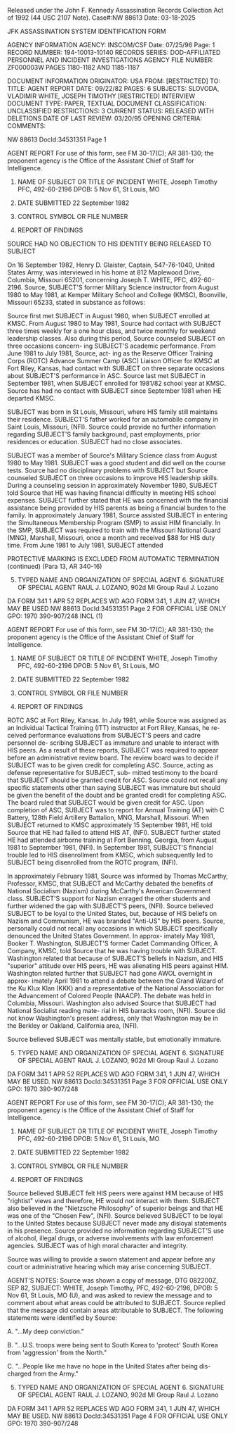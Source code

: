 Released under the John F. Kennedy
Assassination Records Collection Act of
1992 (44 USC 2107 Note). Case#:NW
88613 Date: 03-18-2025

JFK ASSASSINATION SYSTEM
IDENTIFICATION FORM

AGENCY INFORMATION
AGENCY: INSCOM/CSF
Date: 07/25/96
Page: 1
RECORD NUMBER: 194-10013-10140
RECORDS SERIES: DOD-AFFILIATED PERSONNEL AND INCIDENT INVESTIGATIONS
AGENCY FILE NUMBER: ZF000003W PAGES 1180-1182 AND 1185-1187

DOCUMENT INFORMATION
ORIGINATOR: USA
FROM: [RESTRICTED]
TO:
TITLE: AGENT REPORT
DATE: 09/22/82
PAGES: 6
SUBJECTS:
SLOVODA, VLADIMIR
WHITE, JOSEPH TIMOTHY
[RESTRICTED]
INTERVIEW
DOCUMENT TYPE: PAPER, TEXTUAL DOCUMENT
CLASSIFICATION: UNCLASSIFIED
RESTRICTIONS: 3
CURRENT STATUS: RELEASED WITH DELETIONS
DATE OF LAST REVIEW: 03/20/95
OPENING CRITERIA:
COMMENTS:

NW 88613 DocId:34531351 Page 1

AGENT REPORT
For use of this form, see FM 30-17(C); AR 381-130; the proponent agency is the Office of the Assistant Chief of Staff for Intelligence.

1. NAME OF SUBJECT OR TITLE OF INCIDENT
WHITE, Joseph Timothy
PFC, 492-60-2196
DPOB: 5 Nov 61, St Louis, MO

2. DATE SUBMITTED
22 September 1982

3. CONTROL SYMBOL OR FILE NUMBER

4. REPORT OF FINDINGS

SOURCE HAD NO OBJECTION TO HIS IDENTITY BEING
RELEASED TO SUBJECT

On 16 September 1982, Henry D. Glaister, Captain, 547-76-1040, United
States Army, was interviewed in his home at 812 Maplewood Drive, Columbia,
Missouri 65201, concerning Joseph T. WHITE, PFC, 492-60-2196. Source,
SUBJECT'S former Military Science instructor from August 1980 to May 1981, at
Kemper Military School and College (KMSC), Boonville, Missouri 65233, stated in
substance as follows:

Source first met SUBJECT in August 1980, when SUBJECT enrolled at KMSC.
From August 1980 to May 1981, Source had contact with SUBJECT three times
weekly for a one hour class, and twice monthly for weekend leadership classes.
Also during this period, Source counseled SUBJECT on three occasions concern-
ing SUBJECT'S academic performance. From June 1981 to July 1981, Source, act-
ing as the Reserve Officer Training Corps (ROTC) Advance Summer Camp (ASC)
Liaison Officer for KMSC at Fort Riley, Kansas, had contact with SUBJECT on
three separate occasions about SUBJECT'S performance in ASC. Source last met
SUBJECT in September 1981, when SUBJECT enrolled for 1981/82 school year at
KMSC. Source has had no contact with SUBJECT since September 1981 when HE
departed KMSC.

SUBJECT was born in St Louis, Missouri, where HIS family still maintains
their residence. SUBJECT'S father worked for an automobile company in Saint
Louis, Missouri, (NFI). Source could provide no further information regarding
SUBJECT'S family background, past employments, prior residences or education.
SUBJECT had no close associates.

SUBJECT was a member of Source's Military Science class from August 1980
to May 1981. SUBJECT was a good student and did well on the course tests.
Source had no disciplinary problems with SUBJECT but Source counseled SUBJECT
on three occasions to improve HIS leadership skills. During a counseling
session in approximately November 1980, SUBJECT told Source that HE was having
financial difficulty in meeting HIS school expenses. SUBJECT further stated
that HE was concerned with the financial assistance being provided by HIS
parents as being a financial burden to the family. In approximately January
1981, Source assisted SUBJECT in entering the Simultaneous Membership Program
(SMP) to assist HIM financially. In the SMP, SUBJECT was required to train
with the Missouri National Guard (MNG), Marshall, Missouri, once a month and
received $88 for HIS duty time. From June 1981 to July 1981, SUBJECT attended

PROTECTIVE MARKING IS EXCLUDED
FROM AUTOMATIC TERMINATION (continued)
(Para 13, AR 340-16)

5. TYPED NAME AND ORGANIZATION OF SPECIAL AGENT 6. SIGNATURE OF SPECIAL AGENT
RAUL J. LOZANO, 902d MI Group Raul J. Lozano

DA FORM 341
1 APR 52 REPLACES WD AGO FORM 341, 1 JUN 47, WHICH MAY BE USED
NW 88613 DocId:34531351 Page 2
FOR OFFICIAL USE ONLY
GPO: 1970 390-907/248
INCL (1)

AGENT REPORT
For use of this form, see FM 30-17(C); AR 381-130; the proponent agency is the Office of the Assistant Chief of Staff for Intelligence.

1. NAME OF SUBJECT OR TITLE OF INCIDENT
WHITE, Joseph Timothy
PFC, 492-60-2196
DPOB: 5 Nov 61, St Louis, MO

2. DATE SUBMITTED
22 September 1982

3. CONTROL SYMBOL OR FILE NUMBER

4. REPORT OF FINDINGS

ROTC ASC at Fort Riley, Kansas. In July 1981, while Source was assigned as an
Individual Tactical Training (ITT) instructor at Fort Riley, Kansas, he re-
ceived performance evaluations from SUBJECT'S peers and cadre personnel de-
scribing SUBJECT as immature and unable to interact with HIS peers. As a result
of these reports, SUBJECT was required to appear before an administrative review
board. The review board was to decide if SUBJECT was to be given credit for
completing ASC. Source, acting as defense representative for SUBJECT, sub-
mitted testimony to the board that SUBJECT should be granted credit for ASC.
Source could not recall any specific statements other than saying SUBJECT was
immature but should be given the benefit of the doubt and be granted credit
for completing ASC. The board ruled that SUBJECT would be given credit for ASC.
Upon completion of ASC, SUBJECT was to report for Annual Training (AT) with
C Battery, 128th Field Artillery Battalion, MNG, Marshall, Missouri. When
SUBJECT returned to KMSC approximately 15 September 1981, HE told Source that
HE had failed to attend HIS AT, (NFI). SUBJECT further stated HE had attended
airborne training at Fort Benning, Georgia, from August 1981 to September 1981,
(NFI). In September 1981, SUBJECT'S financial trouble led to HIS disenrollment
from KMSC, which subsequently led to SUBJECT being disenrolled from the ROTC
program, (NFI).

In approximately February 1981, Source was informed by Thomas McCarthy,
Professor, KMSC, that SUBJECT and McCarthy debated the benefits of National
Socialism (Nazism) during McCarthy's American Government class. SUBJECT'S
support for Nazism enraged the other students and further widened the gap with
SUBJECT'S peers, (NFI). Source believed SUBJECT to be loyal to the United
States, but, because of HIS beliefs on Nazism and Communism, HE was branded
"Anti-US" by HIS peers. Source, personally could not recall any occasions in
which SUBJECT specifically denounced the United States Government. In approx-
imately May 1981, Booker T. Washington, SUBJECT'S former Cadet Commanding
Officer, A Company, KMSC, told Source that he was having trouble with SUBJECT.
Washington related that because of SUBJECT'S beliefs in Nazism, and HIS
"superior" attitude over HIS peers, HE was alienating HIS peers against HIM.
Washington related further that SUBJECT had gone AWOL overnight in approx-
imately April 1981 to attend a debate between the Grand Wizard of the Ku Klux
Klan (KKK) and a representative of the National Association for the Advancement
of Colored People (NAACP). The debate was held in Columbia, Missouri.
Washington also advised Source that SUBJECT had National Socialist reading mate-
rial in HIS barracks room, (NFI). Source did not know Washington's present
address, only that Washington may be in the Berkley or Oakland, California
area, (NFI).

Source believed SUBJECT was mentally stable, but emotionally immature.

5. TYPED NAME AND ORGANIZATION OF SPECIAL AGENT 6. SIGNATURE OF SPECIAL AGENT
RAUL J. LOZANO, 902d MI Group Raul J. Lozano

DA FORM 341
1 APR 52 REPLACES WD AGO FORM 341, 1 JUN 47, WHICH MAY BE USED.
NW 88613 DocId:34531351 Page 3
FOR OFFICIAL USE ONLY
GPO: 1970 390-907/248

AGENT REPORT
For use of this form, see FM 30-17(C); AR 381-130; the proponent agency is the Office of the Assistant Chief of Staff for Intelligence.

1. NAME OF SUBJECT OR TITLE OF INCIDENT
WHITE, Joseph Timothy
PFC, 492-60-2196
DPOB: 5 Nov 61, St Louis, MO

2. DATE SUBMITTED
22 September 1982

3. CONTROL SYMBOL OR FILE NUMBER

4. REPORT OF FINDINGS

Source believed SUBJECT felt HIS peers were against HIM because of HIS "rightist"
views and therefore, HE would not interact with them. SUBJECT also believed in
the "Nietzsche Philosophy" of superior beings and that HE was one of the
"Chosen Few", (NFI). Source believed SUBJECT to be loyal to the United States
because SUBJECT never made any disloyal statements in his presence. Source
provided no information regarding SUBJECT'S use of alcohol, illegal drugs, or
adverse involvements with law enforcement agencies. SUBJECT was of high moral
character and integrity.

Source was willing to provide a sworn statement and appear before any
court or administrative hearing which may arise concerning SUBJECT.

AGENT'S NOTES: Source was shown a copy of message, DTG 082200Z, SEP 82,
SUBJECT: WHITE, Joseph Timothy, PFC, 492-60-2196, DPOB: 5 Nov 61, St Louis,
MO (U), and was asked to review the message and to comment about what areas could
be attributed to SUBJECT. Source replied that the message did contain areas
attributable to SUBJECT. The following statements were identified by Source:

A. "...My deep conviction."

B. "...U.S. troops were being sent to South Korea to 'protect' South Korea
from 'aggression' from the North."

C. "...People like me have no hope in the United States after being dis-
charged from the Army."

5. TYPED NAME AND ORGANIZATION OF SPECIAL AGENT 6. SIGNATURE OF SPECIAL AGENT
RAUL J. LOZANO, 902d MI Group Raul J. Lozano

DA FORM 341
1 APR 52 REPLACES WD AGO FORM 341, 1 JUN 47, WHICH MAY BE USED.
NW 88613 DocId:34531351 Page 4
FOR OFFICIAL USE ONLY
GPO: 1970 390-907/248
